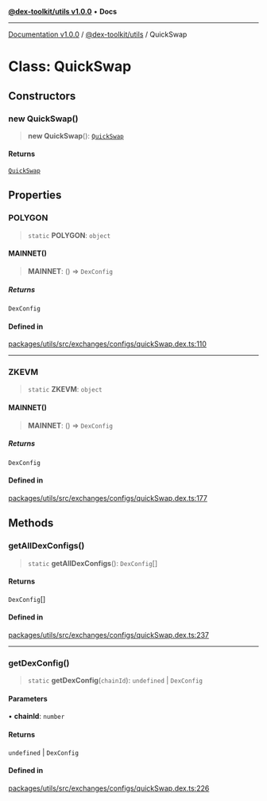 [**@dex-toolkit/utils v1.0.0**](../README.md) • **Docs**

***

[Documentation v1.0.0](../../../packages.md) / [@dex-toolkit/utils](../README.md) / QuickSwap

# Class: QuickSwap

## Constructors

### new QuickSwap()

> **new QuickSwap**(): [`QuickSwap`](QuickSwap.md)

#### Returns

[`QuickSwap`](QuickSwap.md)

## Properties

### POLYGON

> `static` **POLYGON**: `object`

#### MAINNET()

> **MAINNET**: () => `DexConfig`

##### Returns

`DexConfig`

#### Defined in

[packages/utils/src/exchanges/configs/quickSwap.dex.ts:110](https://github.com/niZmosis/dex-toolkit/blob/3d8b41b44787b30fbea5de3ab4737662ffb61bc8/packages/utils/src/exchanges/configs/quickSwap.dex.ts#L110)

***

### ZKEVM

> `static` **ZKEVM**: `object`

#### MAINNET()

> **MAINNET**: () => `DexConfig`

##### Returns

`DexConfig`

#### Defined in

[packages/utils/src/exchanges/configs/quickSwap.dex.ts:177](https://github.com/niZmosis/dex-toolkit/blob/3d8b41b44787b30fbea5de3ab4737662ffb61bc8/packages/utils/src/exchanges/configs/quickSwap.dex.ts#L177)

## Methods

### getAllDexConfigs()

> `static` **getAllDexConfigs**(): `DexConfig`[]

#### Returns

`DexConfig`[]

#### Defined in

[packages/utils/src/exchanges/configs/quickSwap.dex.ts:237](https://github.com/niZmosis/dex-toolkit/blob/3d8b41b44787b30fbea5de3ab4737662ffb61bc8/packages/utils/src/exchanges/configs/quickSwap.dex.ts#L237)

***

### getDexConfig()

> `static` **getDexConfig**(`chainId`): `undefined` \| `DexConfig`

#### Parameters

• **chainId**: `number`

#### Returns

`undefined` \| `DexConfig`

#### Defined in

[packages/utils/src/exchanges/configs/quickSwap.dex.ts:226](https://github.com/niZmosis/dex-toolkit/blob/3d8b41b44787b30fbea5de3ab4737662ffb61bc8/packages/utils/src/exchanges/configs/quickSwap.dex.ts#L226)
